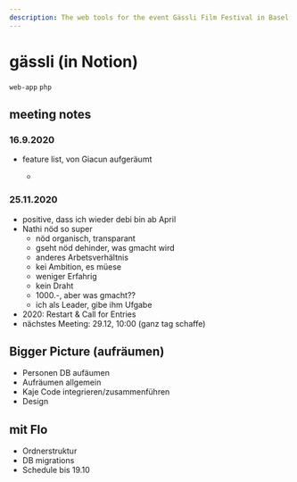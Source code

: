 ```yaml
---
description: The web tools for the event Gässli Film Festival in Basel.
---
```


# gässli \(in Notion\)

`web-app` `php`

## meeting notes

### 16.9.2020

* feature list, von Giacun aufgeräumt

  -

### 25.11.2020

* positive, dass ich wieder debi bin ab April
* Nathi nöd so super
  * nöd organisch, transparant
  * gseht nöd dehinder, was gmacht wird
  * anderes Arbetsverhältnis
  * kei Ambition, es müese
  * weniger Erfahrig
  * kein Draht
  * 1000.-, aber was gmacht??
  * ich als Leader, gibe ihm Ufgabe
* 2020: Restart & Call for Entries
* nächstes Meeting: 29.12, 10:00 \(ganz tag schaffe\)

## Bigger Picture \(aufräumen\)

* Personen DB aufäumen
* Aufräumen allgemein
* Kaje Code integrieren/zusammenführen
* Design

## mit Flo

* Ordnerstruktur
* DB migrations
* Schedule bis 19.10

